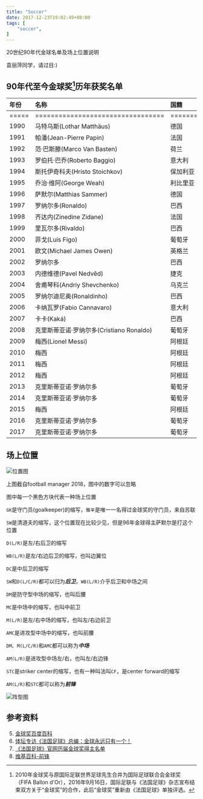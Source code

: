 ```yaml
---
title: "Soccer"
date: 2017-12-23T19:02:49+08:00
tags: [
    "soccer",
]
---
```


20世纪90年代金球名单及场上位置说明

<!--more-->
袁丽萍同学，请过目:)
## 90年代至今金球奖[^金球奖]历年获奖名单

| 年份 | 名称 | 国籍 | 俱乐部 | 场上位置 |
| :--- | :--- | :--- | :--- | :--- |
| ===== | ================================= | =========== | =========== | ========= |
| 1990 |	马特乌斯(Lothar Matthäus) | 德国 | 国际米兰 | 中场 |
| 1991 |	帕潘(Jean-Pierre Papin) | 法国 | 马赛 | 前锋 |
| 1992 |	范·巴斯滕(Marco Van Basten) | 荷兰 | AC米兰 | 前锋 |
| 1993 |	罗伯托·巴乔(Roberto Baggio) | 意大利 | 尤文图斯 | 前腰/前锋 |
| 1994 | 斯托伊奇科夫(Hristo Stoichkov) | 保加利亚 | 巴塞罗那 | 前锋 |
| 1995 |	乔治·维阿(George Weah) | 利比里亚 | AC米兰 | 前锋 |
| 1996 |	萨默尔(Matthias Sammer) | 德国 | 多特蒙德 | 后卫 |
| 1997 |	罗纳尔多(Ronaldo) | 巴西 | 国际米兰 | 前锋 |
| 1998 | 齐达内(Zinedine Zidane) | 法国 | 尤文图斯 | 前腰 |
| 1999 |	里瓦尔多(Rivaldo) | 巴西 | 巴塞罗那 | 前腰/前锋 |
| 2000 |	菲戈(Luís Figo) | 葡萄牙 | 皇家马德里 | 中场 |
| 2001 |	欧文(Michael James Owen) | 英格兰 | 利物浦 | 前锋 |
| 2002 | 罗纳尔多 | 巴西 | 皇家马德里 | 前锋 |
| 2003 |	内德维德(Pavel Nedvěd) | 捷克 | 尤文图斯 | 中场 |
| 2004 |	舍甫琴科(Andriy Shevchenko) | 乌克兰 | AC米兰 | 前锋 |
| 2005 |	罗纳尔迪尼奥(Ronaldinho) | 巴西 | 巴塞罗那 | 前腰/边锋 |
| 2006 | 卡纳瓦罗(Fabio Cannavaro) | 意大利 | 皇家马德里 | 后卫 |
| 2007 |	卡卡(Kaká) | 巴西 | AC米兰 | 中场 | 前腰 |
| 2008 |	克里斯蒂亚诺·罗纳尔多(Cristiano Ronaldo) | 葡萄牙 | 曼联 | 边锋 |
| 2009 |	梅西(Lionel Messi) | 阿根廷 | 巴塞罗那 | 前腰/边锋 |
| 2010 |	梅西 | 阿根廷 | 巴塞罗那 | 前腰/边锋 |
| 2011 |	梅西 | 阿根廷 | 巴塞罗那 | 前腰/边锋 |
| 2012 |	梅西 | 阿根廷 | 巴塞罗那 | 前腰/边锋 |
| 2013 |	克里斯蒂亚诺·罗纳尔多 | 葡萄牙 | 皇家马德里 | 边锋 |
| 2014 |	克里斯蒂亚诺·罗纳尔多 | 葡萄牙 | 皇家马德里 | 边锋 |
| 2015 |	梅西 | 阿根廷 | 巴塞罗那 | 前腰/边锋 |
| 2016 |	克里斯蒂亚诺·罗纳尔多 | 葡萄牙 | 皇家马德里 | 边锋 |
| 2017 |	克里斯蒂亚诺·罗纳尔多 | 葡萄牙 | 皇家马德里 | 边锋 |

[^金球奖]:2010年金球奖与原国际足联世界足球先生合并为国际足球联合会金球奖（FIFA Ballon d'Or），2016年9月16日，国际足联与《法国足球》杂志宣布结束双方关于“金球奖”的合作，此后“金球奖”重新由《法国足球》单独评选。

## 场上位置
![位置图](/img/soccer1.png)

上图截自football manager 2018，图中的数字可以忽略

图中每一个黑色方块代表一种场上位置

`GK`是守门员(goalkeeper)的缩写，`雅辛`是唯一一名得过金球奖的守门员，来自苏联

`SW`是清道夫的缩写，这个位置现在比较少见，但是96年金球得主萨默尔是打这个位置

`D(L/R)`是左/右后卫的缩写

`WB(L/R)`是左/右边后卫的缩写，也叫边翼位

`DC`是中后卫的缩写

`SW`和`D(L/C/R)`都可以归为***后卫***，`WB(L/R)`介乎后卫和中场之间

`DM`是防守型中场的缩写，也叫后腰

`MC`是中场中的缩写，也叫中前卫

`M(L/R)`是左/右中场的缩写，也叫左/右边前卫

`AMC`是进攻型中场中的缩写，也叫前腰

`DM`、`M(L/C/R)`和`AMC`都可以称为***中场***

`AM(L/R)`是进攻型中场左/右，也叫左/右边锋

`STC`是striker center的缩写，也有一种叫法叫`CF`，是center forward的缩写

`AM(L/R)`和`STC`都可以称为***前锋***


![阵型图](/img/soccer2.png)

## 参考资料
5. [金球奖百度百科](https://baike.baidu.com/item/%E9%87%91%E7%90%83%E5%A5%96/12010559)
5. [体坛专访《法国足球》总编：金球永远只有一个！](https://baike.baidu.com/redirect/026b6vzVFMAHysBeZoYZFLod9wq8H5b-EjenfwD-wJNYydRNXPmLFOGwSHBFiJlw5cmGb2Pljf33OPHIzMym0pliVHm7cI2WWdSaIeZCEUMzVpo1lelb9ctE3J25OPNr2MTXFzkxqXaxUfE9uKHa2q8)
5. [《法国足球》官网历届金球奖得主名单](https://baike.baidu.com/redirect/a42aYProDCgenCuMz7wJTTYvWSWTRGIflTzDvrFNiJniWUDJ_poUmq_NEEBj8jr70rZ9OYNJ6yS9tyiWKp-S_ZRDu97gNxr2WM6L0MoNcg)
5. [维基百科-前锋](https://en.wikipedia.org/wiki/Forward_(association_football))